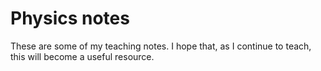 # Physics notes

These are some of my teaching notes.
I hope that, as I continue to teach, this will become a useful resource.
